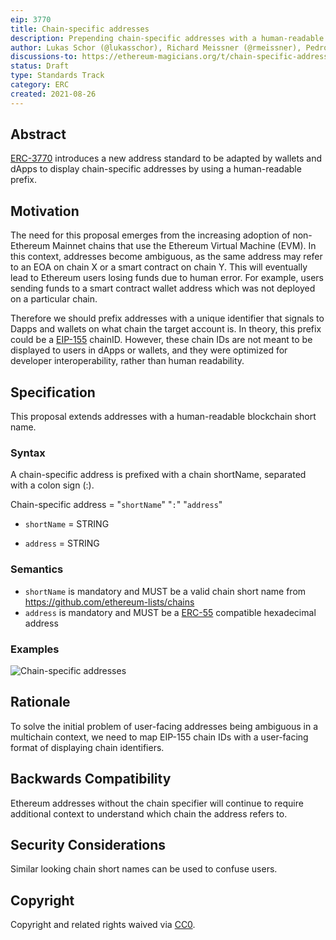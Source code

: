 ```yaml
---
eip: 3770
title: Chain-specific addresses
description: Prepending chain-specific addresses with a human-readable chain identifier
author: Lukas Schor (@lukasschor), Richard Meissner (@rmeissner), Pedro Gomes (@pedrouid), ligi (@ligi)
discussions-to: https://ethereum-magicians.org/t/chain-specific-addresses/6449
status: Draft
type: Standards Track
category: ERC
created: 2021-08-26
---
```


## Abstract

[ERC-3770](./eip-3770.md) introduces a new address standard to be adapted by wallets and dApps to display chain-specific addresses by using a human-readable prefix.

## Motivation

The need for this proposal emerges from the increasing adoption of non-Ethereum Mainnet chains that use the Ethereum Virtual Machine (EVM). In this context, addresses become ambiguous, as the same address may refer to an EOA on chain X or a smart contract on chain Y. This will eventually lead to Ethereum users losing funds due to human error. For example, users sending funds to a smart contract wallet address which was not deployed on a particular chain.

Therefore we should prefix addresses with a unique identifier that signals to Dapps and wallets on what chain the target account is. In theory, this prefix could be a [EIP-155](./eip-155.md) chainID. However, these chain IDs are not meant to be displayed to users in dApps or wallets, and they were optimized for developer interoperability, rather than human readability.

## Specification

This proposal extends addresses with a human-readable blockchain short name.

### Syntax

A chain-specific address is prefixed with a chain shortName, separated with a colon sign (:).

Chain-specific address = "`shortName`" "`:`" "`address`"

- `shortName` = STRING

- `address` = STRING

### Semantics

* `shortName` is mandatory and MUST be a valid chain short name from https://github.com/ethereum-lists/chains
* `address` is mandatory and MUST be a [ERC-55](./eip-55.md) compatible hexadecimal address

### Examples

![Chain-specific addresses](../assets/eip-3770/examples.png "Examples of chain-specific addresses")

## Rationale

To solve the initial problem of user-facing addresses being ambiguous in a multichain context, we need to map EIP-155 chain IDs with a user-facing format of displaying chain identifiers.

## Backwards Compatibility

Ethereum addresses without the chain specifier will continue to require additional context to understand which chain the address refers to.

## Security Considerations

Similar looking chain short names can be used to confuse users.

## Copyright

Copyright and related rights waived via [CC0](../LICENSE.md).
